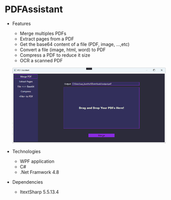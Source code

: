 # PDFAssistant 

* Features
	* Merge multiples PDFs
	* Extract pages from a PDF
	* Get the base64 content of a file (PDF, image, ...,etc)
	* Convert a file (image, html, word) to PDF
	* Compress a PDF to reduce it size 
	* OCR a scanned PDF 

		
	![image](./View/Images/pdfAssistantOverview.png)


* Technologies
	* WPF application
	* C#
	* .Net Framwork 4.8

* Dependencies
	* ItextSharp 5.5.13.4